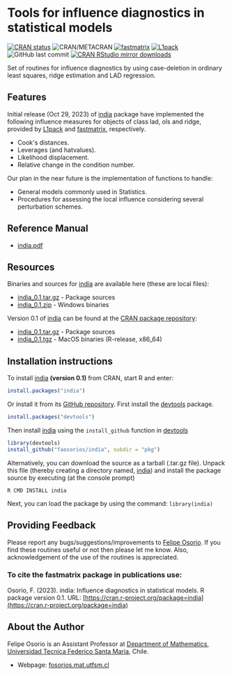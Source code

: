 # Tools for influence diagnostics in statistical models

[![CRAN status](http://www.r-pkg.org/badges/version/india)](https://cran.r-project.org/package=india)
![CRAN/METACRAN](https://img.shields.io/cran/l/fastmatrix?color=informational)
[![fastmatrix](https://img.shields.io/badge/Depends-fastmatrix-orange)](https://cran.r-project.org/package=fastmatrix)
[![L1pack](https://img.shields.io/badge/Depends-L1pack-orange)](https://cran.r-project.org/package=L1pack)
![GitHub last commit](https://img.shields.io/github/last-commit/faosorios/india)
[![CRAN RStudio mirror downloads](http://cranlogs.r-pkg.org/badges/india)](https://cran.r-project.org/package=india)

Set of routines for influence diagnostics by using case-deletion in ordinary least squares, ridge estimation and LAD regression.

## Features

Initial release (Oct 29, 2023) of [india](https://github.com/faosorios/india) package have implemented the following influence measures for objects of class lad, ols and ridge, provided by [L1pack](https://cran.r-project.org/package=L1pack) and [fastmatrix](https://faosorios.github.io/fastmatrix/), respectively.
* Cook's distances.
* Leverages (and hatvalues).
* Likelihood displacement.
* Relative change in the condition number.

Our plan in the near future is the implementation of functions to handle:
* General models commonly used in Statistics.
* Procedures for assessing the local influence considering several perturbation schemes.

## Reference Manual

* [india.pdf](https://cran.r-project.org/web/packages/india/india.pdf)

## Resources

Binaries and sources for [india](https://github.com/faosorios/india) are available here (these are local files):

* [india_0.1.tar.gz](https://github.com/faosorios/india/blob/main/src/india_0.1.tar.gz) - Package sources
* [india_0.1.zip](https://github.com/faosorios/india/blob/main/binaries/india_0.1.zip) - Windows binaries

Version 0.1 of [india](https://github.com/faosorios/india) can be found at the [CRAN package repository](https://cran.r-project.org/package=india):

* [india_0.1.tar.gz](https://cran.r-project.org/src/contrib/india_0.1.tar.gz) - Package sources
* [india_0.1.tgz](https://cran.r-project.org/bin/macosx/big-sur-x86_64/contrib/4.3/india_0.1.tgz) - MacOS binaries (R-release, x86_64)

## Installation instructions

To install [india](https://github.com/faosorios/india) **(version 0.1)** from CRAN, start R and enter:
```r
install.packages("india")
```

Or install it from its [GitHub repository](https://github.com/faosorios/india). First install the [devtools](https://devtools.r-lib.org/) package.
```r
install.packages("devtools")
```

Then install [india](https://github.com/faosorios/india) using the `install_github` function in [devtools](https://devtools.r-lib.org/)
```r
library(devtools)
install_github("faosorios/india", subdir = "pkg")
```

Alternatively, you can download the source as a tarball (.tar.gz file). Unpack this file (thereby creating a directory named, [india](https://github.com/faosorios/india)) and install the package source by executing (at the console prompt)
```
R CMD INSTALL india
```

Next, you can load the package by using the command: `library(india)`

## Providing Feedback

Please report any bugs/suggestions/improvements to [Felipe Osorio](http://fosorios.mat.utfsm.cl/). If you find these routines useful or not then please let me know. Also, acknowledgement of the use of the routines is appreciated.

### To cite the fastmatrix package in publications use:

Osorio, F. (2023). india: Influence diagnostics in statistical models. 
R package version 0.1. URL: [https://cran.r-project.org/package=india](https://cran.r-project.org/package=india)

## About the Author

Felipe Osorio is an Assistant Professor at [Department of Mathematics](http://www.mat.utfsm.cl/), [Universidad Tecnica Federico Santa Maria](http://www.usm.cl/), Chile.
* Webpage: [fosorios.mat.utfsm.cl](http://fosorios.mat.utfsm.cl/)
